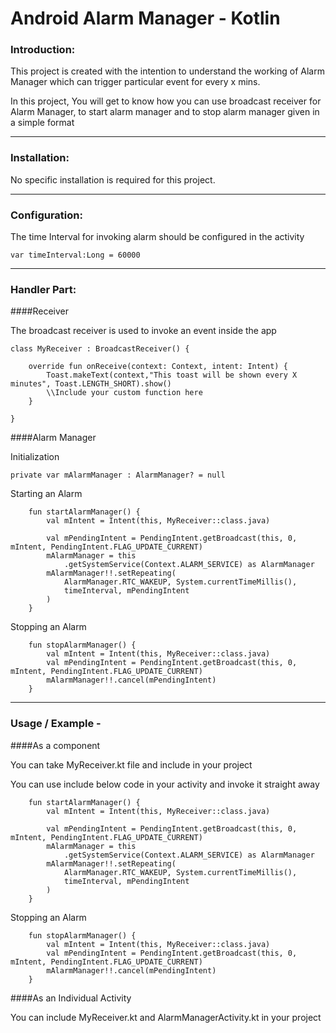 # Android Alarm Manager - Kotlin

### Introduction:

This project is created with the intention to understand the working of 
Alarm Manager which can trigger particular event for every x mins.

In this project, You will get to know how you can use broadcast receiver
for Alarm Manager, to start alarm manager and to stop alarm manager given
in a simple format

----------------------------------------------------------------------------------------------------

### Installation:

No specific installation is required for this project.

----------------------------------------------------------------------------------------------------

### Configuration:

The time Interval for invoking alarm should be configured in the activity

```
var timeInterval:Long = 60000
```

----------------------------------------------------------------------------------------------------

### Handler Part:

####Receiver

The broadcast receiver is used to invoke an event inside the app

```
class MyReceiver : BroadcastReceiver() {

    override fun onReceive(context: Context, intent: Intent) {
        Toast.makeText(context,"This toast will be shown every X minutes", Toast.LENGTH_SHORT).show()
        \\Include your custom function here
    }
    
}
```

####Alarm Manager

Initialization

```
private var mAlarmManager : AlarmManager? = null
```

Starting an Alarm
```
    fun startAlarmManager() {
        val mIntent = Intent(this, MyReceiver::class.java)

        val mPendingIntent = PendingIntent.getBroadcast(this, 0, mIntent, PendingIntent.FLAG_UPDATE_CURRENT)
        mAlarmManager = this
            .getSystemService(Context.ALARM_SERVICE) as AlarmManager
        mAlarmManager!!.setRepeating(
            AlarmManager.RTC_WAKEUP, System.currentTimeMillis(),
            timeInterval, mPendingIntent
        )
    }
```

Stopping an Alarm
```
    fun stopAlarmManager() {
        val mIntent = Intent(this, MyReceiver::class.java)
        val mPendingIntent = PendingIntent.getBroadcast(this, 0, mIntent, PendingIntent.FLAG_UPDATE_CURRENT)
        mAlarmManager!!.cancel(mPendingIntent)
    }
```

----------------------------------------------------------------------------------------------------

### Usage / Example -

####As a component

You can take MyReceiver.kt file and include in your project

You can use include below code in your activity and invoke it straight away
```
    fun startAlarmManager() {
        val mIntent = Intent(this, MyReceiver::class.java)

        val mPendingIntent = PendingIntent.getBroadcast(this, 0, mIntent, PendingIntent.FLAG_UPDATE_CURRENT)
        mAlarmManager = this
            .getSystemService(Context.ALARM_SERVICE) as AlarmManager
        mAlarmManager!!.setRepeating(
            AlarmManager.RTC_WAKEUP, System.currentTimeMillis(),
            timeInterval, mPendingIntent
        )
    }
```

Stopping an Alarm
```
    fun stopAlarmManager() {
        val mIntent = Intent(this, MyReceiver::class.java)
        val mPendingIntent = PendingIntent.getBroadcast(this, 0, mIntent, PendingIntent.FLAG_UPDATE_CURRENT)
        mAlarmManager!!.cancel(mPendingIntent)
    }
```

####As an Individual Activity

You can include MyReceiver.kt and AlarmManagerActivity.kt in your project
